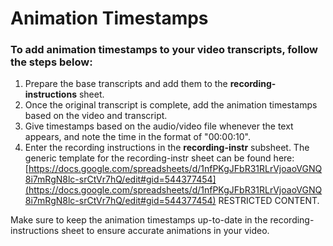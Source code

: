 # Animation Timestamps

### To add animation timestamps to your video transcripts, follow the steps below:

1.  Prepare the base transcripts and add them to the **recording-instructions** sheet.
2.  Once the original transcript is complete, add the animation timestamps based on the video and transcript.
3.  Give timestamps based on the audio/video file whenever the text appears, and note the time in the format of "00:00:10".
4.  Enter the recording instructions in the **recording-instr** subsheet. The generic template for the recording-instr sheet can be found here: [https://docs.google.com/spreadsheets/d/1nfPKgJFbR31RLrVjoaoVGNQ8i7mRgN8lc-srCtVr7hQ/edit#gid=544377454](https://docs.google.com/spreadsheets/d/1nfPKgJFbR31RLrVjoaoVGNQ8i7mRgN8lc-srCtVr7hQ/edit#gid=544377454) RESTRICTED CONTENT.

Make sure to keep the animation timestamps up-to-date in the recording-instructions sheet to ensure accurate animations in your video.
